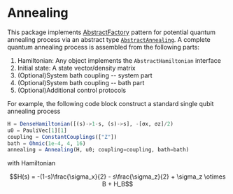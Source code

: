 # Annealing
This package implements [AbstractFactory](https://refactoring.guru/design-patterns/abstract-factory) pattern for potential quantum annealing process via an abstract type [`AbstractAnnealing`](@ref). A complete quantum annealing process is assembled from the following parts:
  1. Hamiltonian: Any object implements the `AbstractHamiltonian` interface
  2. Initial state: A state vector/density matrix
  3. (Optional)System bath coupling -- system part
  4. (Optional)System bath coupling -- bath part
  5. (Optional)Additional control protocols

For example, the following code block construct a standard single qubit annealing process
``` julia
H = DenseHamiltonian([(s)->1-s, (s)->s], -[σx, σz]/2)
u0 = PauliVec[1][1]
coupling = ConstantCouplings(["Z"])
bath = Ohmic(1e-4, 4, 16)
annealing = Annealing(H, u0; coupling=coupling, bath=bath)
```
with Hamiltonian
```math
H(s) = -(1-s)\frac{\sigma_x}{2} - s\frac{\sigma_z}{2} + \sigma_z \otimes B + H_B
```
